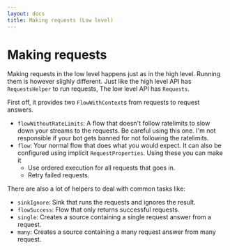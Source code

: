 ```yaml
---
layout: docs
title: Making requests (Low level)
---
```


# Making requests
Making requests in the low level happens just as in the high level. Running 
them is however slighly different. Just like the high level API has `RequestsHelper` 
to run requests, The low level API has `Requests`.

First off, it provides two `FlowWithContext`s from requests to request answers.
* `flowWithoutRateLimits`: A flow that doesn't follow ratelimits to slow down 
your streams to the requests. Be careful using this one. I'm not responsible 
if your bot gets banned for not following the ratelimits. 
* `flow`: Your normal flow that does what you would expect. It can also be 
configured using implicit `RequestProperties`. Using these you can make it
  * Use ordered execution for all requests that goes in.
  * Retry failed requests.

There are also a lot of helpers to deal with common tasks like:
* `sinkIgnore`: Sink that runs the requests and ignores the result.
* `flowSuccess`: Flow that only returns successful requests.
* `single`: Creates a source containing a single request answer from a request.
* `many`: Creates a source containing a many request answer from many request.